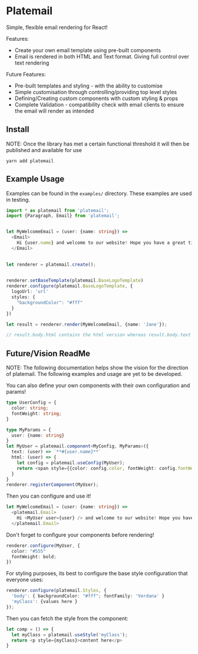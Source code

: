 # Platemail

Simple, flexible email rendering for React!

Features:
* Create your own email template using pre-built components
* Email is rendered in both HTML and Text format. Giving full control over text rendering

Future Features:
* Pre-built templates and styling - with the ability to customise
* Simple customisation through controlling/providing top level styles
* Defining/Creating custom components with custom styling & props
* Complete Validation - compatibility check with email clients to ensure the email will render as intended

## Install

NOTE: Once the library has met a certain functional threshold it will then be published and available for use

`yarn add platemail`

## Example Usage

Examples can be found in the `examples/` directory. These examples are used in testing.

```typescript
import * as platemail from 'platemail';
import {Paragraph, Email} from 'platemail';


let MyWelcomeEmail = (user: {name: string}) => 
  <Email>
    Hi {user.name} and welcome to our website! Hope you have a great time!
  </Email>
  

let renderer = platemail.create();

  
renderer.setBaseTemplate(platemail.BaseLogoTemplate)
renderer.configure(platemail.BaseLogoTemplate, {
  logoUrl: 'url'
  styles: {
    "backgroundColor": "#fff"
  }
})

let result = renderer.render(MyWelcomeEmail, {name: 'Jane'});

// result.body.html contains the html version whereas result.body.text
```

## Future/Vision ReadMe

NOTE: The following documentation helps show the vision for the direction of platemail. The following examples and usage are yet to be developed.

You can also define your own components with their own configuration and params!

```typescript
type UserConfig = {
  color: string;
  fontWeight: string;
}

type MyParams = {
  user: {name: string}
}
let MyUser = platemail.component<MyConfig, MyParams>({
  text: (user) => `**#{user.name}**`
  html: (user) => {
    let config = platemail.useConfig(MyUser);
    return <span style={{color: config.color, fontWeight: config.fontWeight}}>{user.name}</span>
  }
}
renderer.registerComponent(MyUser);
```

Then you can configure and use it!

```typescript
let MyWelcomeEmail = (user: {name: string}) => 
  <platemail.Email>
    Hi <MyUser user={user} /> and welcome to our website! Hope you have a great time!
  </platemail.Email>
```

Don't forget to configure your components before rendering!

```typescript
renderer.configure(MyUser, {
  color: "#555"
  fontWeight: bold;
})
```

For styling purposes, its best to configure the base style configuration that everyone uses:

```typescript
renderer.configure(platemail.Styles, {
  'body': { backgroundColor: "#fff"; fontFamily: 'Verdana' }
  'myClass': {values here }
});
```

Then you can fetch the style from the component:

```typescript
let comp = () => {
  let myClass = platemail.useStyle('myClass');
  return <p style={myClass}>content here</p>
}
```
